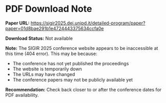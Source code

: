 # PDF Download Note

**Paper URL:** https://sigir2025.dei.unipd.it/detailed-program/paper?paper=01d8bae291b1e4724443375634ccfa0e

**Download Status:** Not available

**Note:** The SIGIR 2025 conference website appears to be inaccessible at this time (404 error). This may be because:
- The conference has not yet published the proceedings
- The website is temporarily down
- The URLs may have changed
- The conference papers may not be publicly available yet

**Recommendation:** Check back closer to or after the conference dates for PDF availability.